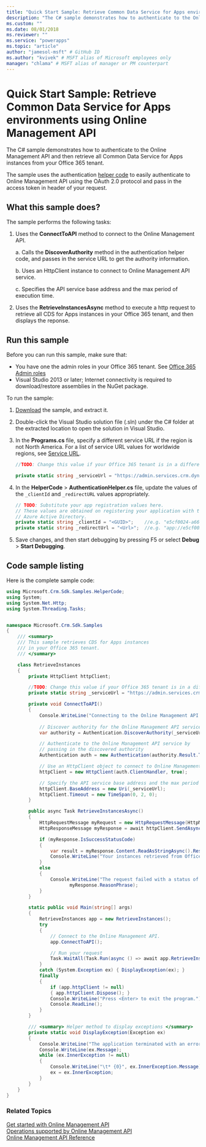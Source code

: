 ```yaml
---
title: "Quick Start Sample: Retrieve Common Data Service for Apps environments using Online Management API (Common Data Service for Apps) | Microsoft Docs" # Intent and product brand in a unique string of 43-59 chars including spaces
description: "The C# sample demonstrates how to authenticate to the Online Management API and then retrieve all Common Data Service for Apps instances from your Office 365 tenant." # 115-145 characters including spaces. This abstract displays in the search result.
ms.custom: ""
ms.date: 08/01/2018
ms.reviewer: ""
ms.service: "powerapps"
ms.topic: "article"
author: "jamesol-msft" # GitHub ID
ms.author: "kvivek" # MSFT alias of Microsoft employees only
manager: "chlama" # MSFT alias of manager or PM counterpart
---
```

# Quick Start Sample: Retrieve Common Data Service for Apps environments using Online Management API

<!-- https://docs.microsoft.com/en-us/dynamics365/customer-engagement/developer/online-management-api/sample-quick-start -->

The C# sample demonstrates how to authenticate to the Online Management API and then retrieve all Common Data Service for Apps instances from your Office 365 tenant.

The sample uses the authentication [helper code](sample-authentication-helper.md) to easily authenticate to Online Management API using the OAuth 2.0 protocol and pass in the access token in header of your request.

## What this sample does?

The sample performs the following tasks:

1. Uses the **ConnectToAPI** method to connect to the Online Management API.

    a. Calls the **DiscoverAuthority** method in the authentication helper code, and passes in the service URL to get the authority information.

    b. Uses an HttpClient instance to connect to Online Management API service.

    c. Specifies the API service base address and the max period of execution time.
1. Uses the **RetrieveInstancesAsync** method to execute a http request to retrieve all CDS for Apps instances in your Office 365 tenant, and then displays the reponse.

## Run this sample
Before you can run this sample, make sure that:
- You have one the admin roles in your Office 365 tenant. See [Office 365 Admin roles](get-started-online-management-api.md#office-365-admin-roles)
- Visual Studio 2013 or later; Internet connectivity is required to download/restore assemblies in the NuGet package.

To run the sample:
1. [Download](https://code.msdn.microsoft.com/Sample-Retrieve-Customer-94e4076d) the sample, and extract it.
2. Double-click the Visual Studio solution file (.sln) under the C# folder at the extracted location to open the solution in Visual Studio.
3. In the **Programs.cs** file, specify a different service URL if the region is not North America. For a list of service URL values for worldwide regions, see [Service URL](get-started-online-management-api.md#service-url).
    ```csharp
    //TODO: Change this value if your Office 365 tenant is in a different region than North America
    
    private static string _serviceUrl = "https://admin.services.crm.dynamics.com";
    ```
4. In the **HelperCode** > **AuthenticationHelper.cs** file, update the values of the `_clientId` and `_redirectURL` values appropriately.
    
    ```csharp
    // TODO: Substitute your app registration values here.
    // These values are obtained on registering your application with the 
    // Azure Active Directory.
    private static string _clientId = "<GUID>";    //e.g. "e5cf0024-a66a-4f16-85ce-99ba97a24bb2"
    private static string _redirectUrl = "<Url>";  //e.g. "app://e5cf0024-a66a-4f16-85ce-99ba97a24bb2"
    ```
5. Save changes, and then start debugging by pressing F5 or select **Debug** > **Start Debugging**.

## Code sample listing 

Here is the complete sample code:

```csharp
using Microsoft.Crm.Sdk.Samples.HelperCode;
using System;
using System.Net.Http;
using System.Threading.Tasks;


namespace Microsoft.Crm.Sdk.Samples
{
    /// <summary>
    /// This sample retrieves CDS for Apps instances
    /// in your Office 365 tenant.
    /// </summary>    

    class RetrieveInstances
    {
        private HttpClient httpClient;

        //TODO: Change this value if your Office 365 tenant is in a different region than North America
        private static string _serviceUrl = "https://admin.services.crm.dynamics.com";

        private void ConnectToAPI()
        {
            Console.WriteLine("Connecting to the Online Management API service...");
            
            // Discover authority for the Online Management API service
            var authority = Authentication.DiscoverAuthority(_serviceUrl);

            // Authenticate to the Online Management API service by 
            // passing in the discovered authority 
            Authentication auth = new Authentication(authority.Result.ToString());            

            // Use an HttpClient object to connect to Online Management API service.           
            httpClient = new HttpClient(auth.ClientHandler, true);

            // Specify the API service base address and the max period of execution time 
            httpClient.BaseAddress = new Uri(_serviceUrl);
            httpClient.Timeout = new TimeSpan(0, 2, 0);            
        }

        public async Task RetrieveInstancesAsync()
        {
            HttpRequestMessage myRequest = new HttpRequestMessage(HttpMethod.Get, "/api/v1/instances");
            HttpResponseMessage myResponse = await httpClient.SendAsync(myRequest);

            if (myResponse.IsSuccessStatusCode)
            {
                var result = myResponse.Content.ReadAsStringAsync().Result;
                Console.WriteLine("Your instances retrieved from Office 365 tenant: \n{0}", result);
            }
            else
            {
                Console.WriteLine("The request failed with a status of '{0}'",
                       myResponse.ReasonPhrase);
            }
        }

        static public void Main(string[] args)
        {
            RetrieveInstances app = new RetrieveInstances();
            try
            {
                // Connect to the Online Management API. 
                app.ConnectToAPI();

                // Run your request
                Task.WaitAll(Task.Run(async () => await app.RetrieveInstancesAsync()));
            }
            catch (System.Exception ex) { DisplayException(ex); }
            finally
            {
                if (app.httpClient != null)
                { app.httpClient.Dispose(); }
                Console.WriteLine("Press <Enter> to exit the program.");
                Console.ReadLine();
            }
        }

        /// <summary> Helper method to display exceptions </summary> 
        private static void DisplayException(Exception ex)
        {
            Console.WriteLine("The application terminated with an error.");
            Console.WriteLine(ex.Message);
            while (ex.InnerException != null)
            {
                Console.WriteLine("\t* {0}", ex.InnerException.Message);
                ex = ex.InnerException;
            }
        }
    }
}

```

### Related Topics  

[Get started with Online Management API](get-started-online-management-api.md)<br />
[Operations supported by Online Management API](operations-supported.md)<br />
[Online Management API Reference](/rest/api/admin.services.crm.dynamics.com)